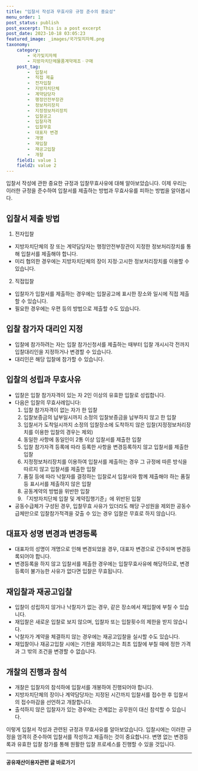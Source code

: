 ```yaml
---
title: "입찰서 작성과 무효사유 규정 준수의 중요성"
menu_order: 1
post_status: publish
post_excerpt: This is a post excerpt
post_date: 2023-10-18 03:05:23
featured_image: _images/국가및지자체.png
taxonomy:
    category:
        - 국가및지자체
        - 지방자치단체물품계약제조ㆍ구매
    post_tag:
        -  입찰서
        -  직접 제출
        -  전자입찰
        -  지방자치단체
        -  계약담당자
        -  행정안전부장관
        -  정보처리장치
        -  지정정보처리장치
        -  입찰공고
        -  입찰자격
        -  입찰무효
        -  대표자 변경
        -  개명
        -  재입찰
        -  재공고입찰
        -  개찰
    field1: value 1
    field2: value 2
---
```



입찰서 작성에 관한 중요한 규정과 입찰무효사유에 대해 알아보았습니다. 이제 우리는 이러한 규정을 준수하여 입찰서를 제출하는 방법과 무효사유를 피하는 방법을 알아봅시다.

## 입찰서 제출 방법

1. 전자입찰
- 지방자치단체의 장 또는 계약담당자는 행정안전부장관이 지정한 정보처리장치를 통해 입찰서를 제출해야 합니다.
- 미리 협의한 경우에는 지방자치단체의 장이 지정·고시한 정보처리장치를 이용할 수 있습니다.

2. 직접입찰
- 입찰자가 입찰서를 제출하는 경우에는 입찰공고에 표시한 장소와 일시에 직접 제출할 수 있습니다.
- 필요한 경우에는 우편 등의 방법으로 제출할 수도 있습니다.

## 입찰 참가자 대리인 지정

- 입찰에 참가하려는 자는 입찰 참가신청서를 제출하는 때부터 입찰 개시시각 전까지 입찰대리인을 지정하거나 변경할 수 있습니다.
- 대리인은 해당 입찰에 참가할 수 있습니다.

## 입찰의 성립과 무효사유

- 입찰은 입찰 참가자격이 있는 자 2인 이상의 유효한 입찰로 성립합니다.
- 다음은 입찰의 무효사례입니다:
  1. 입찰 참가자격이 없는 자가 한 입찰
  2. 입찰보증금의 납부일시까지 소정의 입찰보증금을 납부하지 않고 한 입찰
  3. 입찰서가 도착일시까지 소정의 입찰장소에 도착하지 않은 입찰(지정정보처리장치를 이용한 입찰의 경우는 제외)
  4. 동일한 사항에 동일인이 2통 이상 입찰서를 제출한 입찰
  5. 입찰 참가자격 등록에 따라 등록한 사항을 변경등록하지 않고 입찰서를 제출한 입찰
  6. 지정정보처리장치를 이용하여 입찰서를 제출하는 경우 그 규정에 따른 방식을 따르지 않고 입찰서를 제출한 입찰
  7. 품질 등에 따라 낙찰자를 결정하는 입찰로서 입찰서와 함께 제출해야 하는 품질등 표시서를 제출하지 않은 입찰
  8. 공동계약의 방법을 위반한 입찰
  9. 「지방자치단체 입찰 및 계약집행기준」에 위반된 입찰
- 공동수급체가 구성된 경우, 입찰무효 사유가 있더라도 해당 구성원을 제외한 공동수급체만으로 입찰참가적격을 갖출 수 있는 경우 입찰은 무효로 하지 않습니다.

## 대표자 성명 변경과 변경등록

- 대표자의 성명이 개명으로 인해 변경되었을 경우, 대표자 변경으로 간주되며 변경등록되어야 합니다.
- 변경등록을 하지 않고 입찰서를 제출한 경우에는 입찰무효사유에 해당하므로, 변경등록이 불가능한 사유가 없다면 입찰은 무효됩니다.

## 재입찰과 재공고입찰

- 입찰이 성립하지 않거나 낙찰자가 없는 경우, 같은 장소에서 재입찰에 부칠 수 있습니다.
- 재입찰은 새로운 입찰로 보지 않으며, 입찰자 또는 입찰횟수의 제한을 받지 않습니다.
- 낙찰자가 계약을 체결하지 않는 경우에는 재공고입찰을 실시할 수도 있습니다.
- 재입찰이나 재공고입찰 시에는 기한을 제외하고는 최초 입찰에 부칠 때에 정한 가격과 그 밖의 조건을 변경할 수 없습니다.

## 개찰의 진행과 참석

- 개찰은 입찰자의 참석하에 입찰서를 개봉하여 진행되어야 합니다.
- 지방자치단체의 장이나 계약담당자는 지정된 시간까지 입찰서를 접수한 후 입찰서의 접수마감을 선언하고 개찰합니다.
- 출석하지 않은 입찰자가 있는 경우에는 관계없는 공무원이 대신 참석할 수 있습니다.

이렇게 입찰서 작성과 관련된 규정과 무효사유를 알아보았습니다. 입찰시에는 이러한 규정을 엄격히 준수하여 입찰서를 작성하고 제출하는 것이 중요합니다. 변명 없는 변경등록과 유효한 입찰 참가를 통해 원활한 입찰 프로세스를 진행할 수 있을 것입니다.

<!-- wp:separator -->
<hr class="wp-block-separator has-alpha-channel-opacity"/>
<!-- /wp:separator -->
<!-- wp:group {"backgroundColor":"base","layout":{"type":"constrained"}} -->
<div class="wp-block-group has-base-background-color has-background">
<!-- wp:paragraph {"align":"center","fontSize":"large"} -->
<p class="has-text-align-center has-large-font-size"><strong>공유재산이용자관련 글 바로가기</strong></p>
<!-- /wp:paragraph -->


<!-- wp:latest-posts{"categories": [{"id": 1570, "count": 100, "description": "", "link": "https://uknowlaw.com/category/https://uknowlaw.com/category/%ea%b3%b5%ec%9c%a0%ec%9e%ac%ec%82%b0%ec%9d%b4%ec%9a%a9%ec%9e%90//", "name": "공유재산이용자", "slug": "공유재산이용자", "taxonomy": "category", "parent": 0, "meta": [],"_links":{"self":[{"href":"https://uknowlaw.com/wp-json/wp/v2/categories/1570"}],"collection":[{"href":"https://uknowlaw.com/wp-json/wp/v2/categories"}],"about":[{"href":"https://uknowlaw.com/wp-json/wp/v2/taxonomies/category"}],"wp:post_type":[{"href":"https://uknowlaw.com/wp-json/wp/v2/posts?categories=1570"}],"curies":[{"name":"wp","href":"https://api.w.org/{rel}","templated":true}]}}],"postsToShow":100,"excerptLength":28,"postLayout":"grid","columns":2,"featuredImageAlign":"left","featuredImageSizeSlug":"large","fontSize":"medium"} /-->
</div>
<!-- /wp:group -->
    